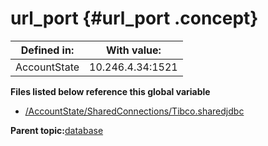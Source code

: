 # url\_port {#url_port .concept}

|Defined in:|With value:|
|-----------|-----------|
|AccountState|10.246.4.34:1521|

**Files listed below reference this global variable**

-   [/AccountState/SharedConnections/Tibco.sharedjdbc](../../../projects/AccountState/SharedConnections/Tibco.sharedjdbc.md)

**Parent topic:**[database](../../../../../../modules/demo_Enterprise/dita/crossref/globVars/globVarsRef/Group_Id148.md)

